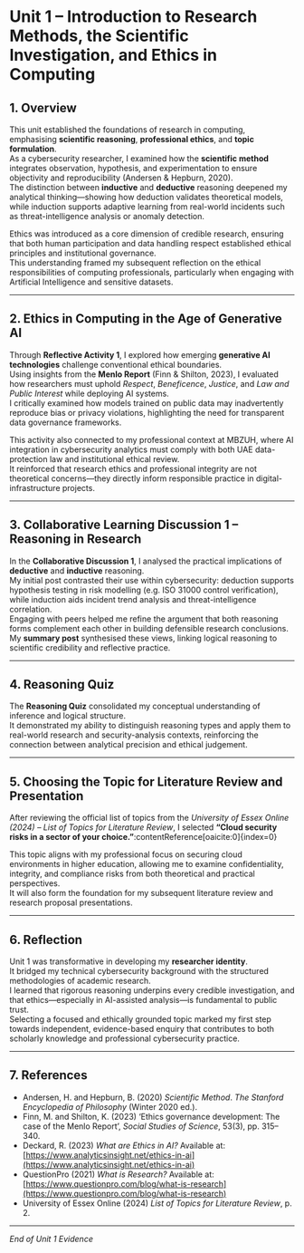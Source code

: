 # Unit 1 – Introduction to Research Methods, the Scientific Investigation, and Ethics in Computing

## 1. Overview
This unit established the foundations of research in computing, emphasising **scientific reasoning**, **professional ethics**, and **topic formulation**.  
As a cybersecurity researcher, I examined how the **scientific method** integrates observation, hypothesis, and experimentation to ensure objectivity and reproducibility (Andersen & Hepburn, 2020).  
The distinction between **inductive** and **deductive** reasoning deepened my analytical thinking—showing how deduction validates theoretical models, while induction supports adaptive learning from real-world incidents such as threat-intelligence analysis or anomaly detection.

Ethics was introduced as a core dimension of credible research, ensuring that both human participation and data handling respect established ethical principles and institutional governance.  
This understanding framed my subsequent reflection on the ethical responsibilities of computing professionals, particularly when engaging with Artificial Intelligence and sensitive datasets.

---

## 2. Ethics in Computing in the Age of Generative AI
Through **Reflective Activity 1**, I explored how emerging **generative AI technologies** challenge conventional ethical boundaries.  
Using insights from the **Menlo Report** (Finn & Shilton, 2023), I evaluated how researchers must uphold *Respect*, *Beneficence*, *Justice*, and *Law and Public Interest* while deploying AI systems.  
I critically examined how models trained on public data may inadvertently reproduce bias or privacy violations, highlighting the need for transparent data governance frameworks.

This activity also connected to my professional context at MBZUH, where AI integration in cybersecurity analytics must comply with both UAE data-protection law and institutional ethical review.  
It reinforced that research ethics and professional integrity are not theoretical concerns—they directly inform responsible practice in digital-infrastructure projects.

---

## 3. Collaborative Learning Discussion 1 – Reasoning in Research
In the **Collaborative Discussion 1**, I analysed the practical implications of **deductive** and **inductive** reasoning.  
My initial post contrasted their use within cybersecurity: deduction supports hypothesis testing in risk modelling (e.g. ISO 31000 control verification), while induction aids incident trend analysis and threat-intelligence correlation.  
Engaging with peers helped me refine the argument that both reasoning forms complement each other in building defensible research conclusions.  
My **summary post** synthesised these views, linking logical reasoning to scientific credibility and reflective practice.

---

## 4. Reasoning Quiz
The **Reasoning Quiz** consolidated my conceptual understanding of inference and logical structure.  
It demonstrated my ability to distinguish reasoning types and apply them to real-world research and security-analysis contexts, reinforcing the connection between analytical precision and ethical judgement.

---

## 5. Choosing the Topic for Literature Review and Presentation
After reviewing the official list of topics from the *University of Essex Online (2024) – List of Topics for Literature Review*, I selected **“Cloud security risks in a sector of your choice.”**:contentReference[oaicite:0]{index=0}  

This topic aligns with my professional focus on securing cloud environments in higher education, allowing me to examine confidentiality, integrity, and compliance risks from both theoretical and practical perspectives.  
It will also form the foundation for my subsequent literature review and research proposal presentations.

---

## 6. Reflection
Unit 1 was transformative in developing my **researcher identity**.  
It bridged my technical cybersecurity background with the structured methodologies of academic research.  
I learned that rigorous reasoning underpins every credible investigation, and that ethics—especially in AI-assisted analysis—is fundamental to public trust.  
Selecting a focused and ethically grounded topic marked my first step towards independent, evidence-based enquiry that contributes to both scholarly knowledge and professional cybersecurity practice.

---

## 7. References
- Andersen, H. and Hepburn, B. (2020) *Scientific Method*. *The Stanford Encyclopedia of Philosophy* (Winter 2020 ed.).  
- Finn, M. and Shilton, K. (2023) ‘Ethics governance development: The case of the Menlo Report’, *Social Studies of Science*, 53(3), pp. 315–340.  
- Deckard, R. (2023) *What are Ethics in AI?* Available at: [https://www.analyticsinsight.net/ethics-in-ai](https://www.analyticsinsight.net/ethics-in-ai)  
- QuestionPro (2021) *What is Research?* Available at: [https://www.questionpro.com/blog/what-is-research](https://www.questionpro.com/blog/what-is-research)  
- University of Essex Online (2024) *List of Topics for Literature Review*, p. 2.  

---

*End of Unit 1 Evidence*
